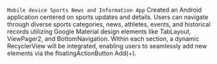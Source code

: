 `Mobile device Sports News and Information App`
Created an Android application centered on sports updates and details. Users can navigate through diverse sports categories, news, athletes, events, and historical records utilizing Google Material design elements like TabLayout, ViewPager2, and BottomNavigation. Within each section, a dynamic RecyclerView will be integrated, enabling users to seamlessly add new elements via the floatingActionButton Add(+).
